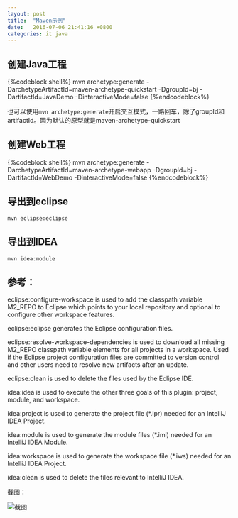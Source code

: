 ```yaml
---
layout: post
title:  "Maven示例"
date:   2016-07-06 21:41:16 +0800
categories: it java
---
```


## 创建Java工程

{%codeblock shell%}
mvn archetype:generate -DarchetypeArtifactId=maven-archetype-quickstart -DgroupId=bj -DartifactId=JavaDemo -DinteractiveMode=false
{%endcodeblock%}

也可以使用`mvn archetype:generate`开启交互模式，一路回车，除了groupId和artifactId。因为默认的原型就是maven-archetype-quickstart

## 创建Web工程

{%codeblock shell%}
mvn archetype:generate -DarchetypeArtifactId=maven-archetype-webapp -DgroupId=bj -DartifactId=WebDemo -DinteractiveMode=false
{%endcodeblock%}

## 导出到eclipse

`mvn eclipse:eclipse`

## 导出到IDEA

`mvn idea:module`

## 参考：

eclipse:configure-workspace is used to add the classpath variable M2_REPO to Eclipse which points to your local repository and optional to configure other workspace features.

eclipse:eclipse generates the Eclipse configuration files.

eclipse:resolve-workspace-dependencies is used to download all missing M2_REPO classpath variable elements for all projects in a workspace. Used if the Eclipse project configuration files are committed to version control and other users need to resolve new artifacts after an update.

eclipse:clean is used to delete the files used by the Eclipse IDE.



idea:idea is used to execute the other three goals of this plugin: project, module, and workspace.

idea:project is used to generate the project file (*.ipr) needed for an IntelliJ IDEA Project.

idea:module is used to generate the module files (*.iml) needed for an IntelliJ IDEA Module.

idea:workspace is used to generate the workspace file (*.iws) needed for an IntelliJ IDEA Project.

idea:clean is used to delete the files relevant to IntelliJ IDEA.

截图：

![截图](/images/maven-example.jpg)
